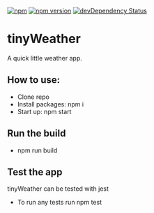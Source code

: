 [![npm](https://img.shields.io/npm/v/npm.svg?maxAge=2592000)]()
[![npm version](https://badge.fury.io/js/express.svg)](https://badge.fury.io/js/express)
[![devDependency Status](https://david-dm.org/dandeller/scaffold/dev-status.svg)](https://david-dm.org/dwyl/esta#info=devDependencies)

# tinyWeather
A quick little weather app.

<h2>How to use:</h2>
<ul>
  <li>Clone repo</li>
  <li>Install packages: npm i</li>
  <li>Start up: npm start</li>
</ul>

<h2>Run the build</h2>
<ul>
  <li>npm run build</li>
</ul>

<h2>Test the app</h2>
<p>tinyWeather can be tested with jest</p>
<ul>
  <li>To run any tests run npm test</li>
</ul>
